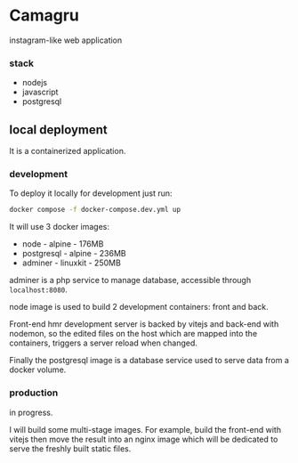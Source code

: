 # Camagru

instagram-like web application

### stack

- nodejs
- javascript
- postgresql

## local deployment

It is a containerized application.

### development

To deploy it locally for development just run:

```sh
docker compose -f docker-compose.dev.yml up
```

It will use 3 docker images:

- node - alpine - 176MB
- postgresql - alpine - 236MB
- adminer - linuxkit - 250MB

adminer is a php service to manage database, accessible through `localhost:8080`.

node image is used to build 2 development containers: front and back.

Front-end hmr development server is backed by vitejs and back-end with nodemon,
so the edited files on the host which are mapped into the containers, triggers a
server reload when changed.

Finally the postgresql image is a database service used to serve data from
a docker volume.

### production

in progress.

I will build some multi-stage images. For example, build the front-end with vitejs
then move the result into an nginx image which will be dedicated to serve the
freshly built static files.
